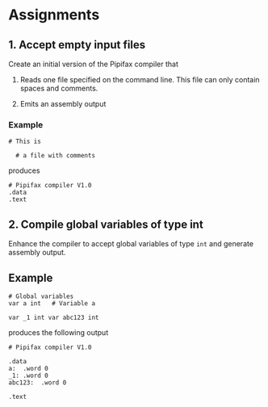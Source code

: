# Assignments


## 1. Accept empty input files

Create an initial version of the Pipifax compiler that

1. Reads one file specified on the command line. This file can only contain
   spaces and comments.
   
2. Emits an assembly output

### Example

```
# This is

  # a file with comments

```

produces

```
# Pipifax compiler V1.0
.data
.text

```

## 2. Compile global variables of type int

Enhance the compiler to accept global variables of type `int` and generate
assembly output.

## Example

```
# Global variables
var a int   # Variable a

var _1 int var abc123 int

```

produces the following output

```
# Pipifax compiler V1.0

.data
a:  .word 0
_1: .word 0
abc123:  .word 0

.text
```
